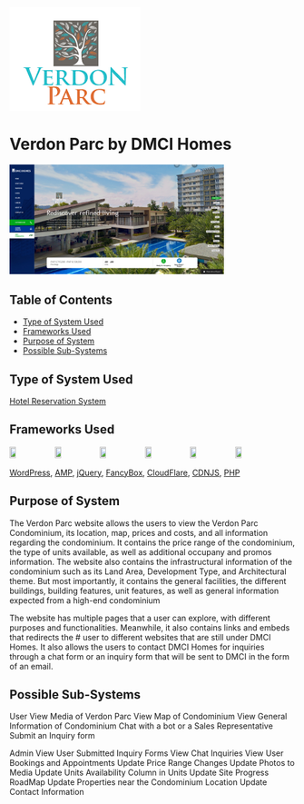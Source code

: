 ![Verdon Parc Logo](https://github.com/Miraii133/itelective3-web/blob/main/verdon_parc_logo.png "Verdon Parc")
# Verdon Parc by DMCI Homes
<img src="https://github.com/Miraii133/itelective3-web/blob/main/verdon_parc_site.png" width="75%" height="75%">

## Table of Contents
* [Type of System Used](#type-of-system-used)
* [Frameworks Used](#frameworks-used)
* [Purpose of System](#purpose-of-system)
* [Possible Sub-Systems](#possible-sub-systems)

## Type of System Used
[Hotel Reservation System](https://svg.template.creately.com/hkxgmux72)

## Frameworks Used
<p float="left">
 

<img src="https://s.w.org/style/images/about/WordPress-logotype-wmark.png" width="15%" height="15%">
<img src="https://amp.dev/static/img/icons/icon-512x512.png" width="15%" height="15%">
<img src="https://upload.wikimedia.org/wikipedia/commons/thumb/f/fd/JQuery-Logo.svg/2560px-JQuery-Logo.svg.png" width="15%" height="15%">
<img src="https://ps.w.org/fancybox-for-wordpress/assets/icon-256x256.jpg?rev=1864321" width="15%" height="15%">
<img src="https://upload.wikimedia.org/wikipedia/commons/9/9b/CDNJS_Logo_-_Web%2C_Dark_Variant.png" width="15%" height="15%">
<img src="https://upload.wikimedia.org/wikipedia/commons/thumb/2/27/PHP-logo.svg/1200px-PHP-logo.svg.png" width="15%" height="15%">
</p>


[WordPress](https://www.wordpress.com), [AMP](https://amp.dev/), [jQuery](https://jquery.com), [FancyBox](https://cdnjs.com/libraries/fancybox), [CloudFlare](https://www.cloudflare.com), [CDNJS](https://cdnjs.com/), [PHP](https://www.php.net/)

## Purpose of System
The Verdon Parc website allows the users to view the Verdon Parc Condominium, its location, map, prices and costs, and all information regarding the condominium. It contains the price range of the condominium, the type of units available, as well as additional occupany and promos information. The website also contains the infrastructural information of the condominium such as its Land Area, Development Type, and Architectural theme. But most importantly, it contains the general facilities, the different buildings, building features, unit features, as well as general information expected from a high-end condominium

The website has multiple pages that a user can explore, with different purposes and functionalities. Meanwhile, it also contains links and embeds that redirects the # user to different websites that are still under DMCI Homes. It also allows the users to contact DMCI Homes for inquiries through a chat form or an inquiry form that will be sent to DMCI in the form of an email.

## Possible Sub-Systems
User
View Media of Verdon Parc
View Map of Condominium
View General Information of Condominium
Chat with a bot or a Sales Representative
Submit an Inquiry form 

Admin
View User Submitted Inquiry Forms
View Chat Inquiries
View User Bookings and Appointments
Update Price Range Changes
Update Photos to Media
Update Units Availability Column in Units
Update Site Progress RoadMap
Update Properties near the Condominium Location
Update Contact Information

